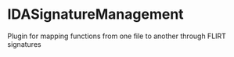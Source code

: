 # IDASignatureManagement
Plugin for mapping functions from one file to another through FLIRT signatures
